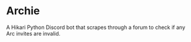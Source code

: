 # Archie
 A Hikari Python Discord bot that scrapes through a forum to check if any Arc invites are invalid.
